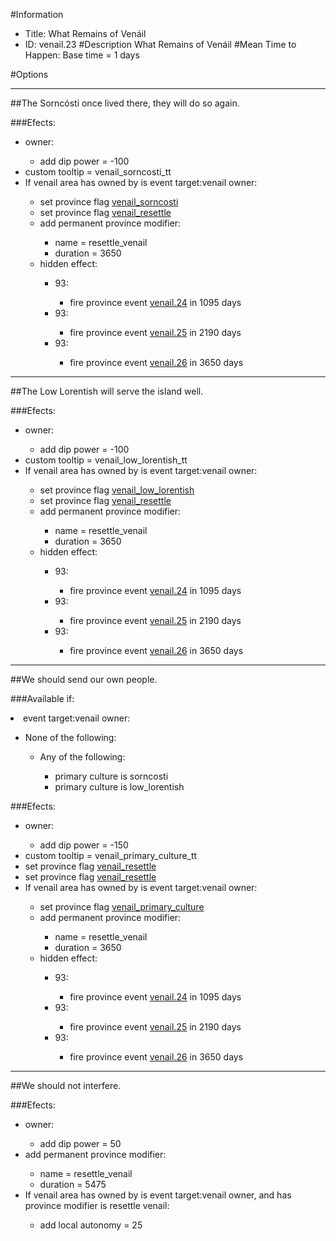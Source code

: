 #Information
 - Title: What Remains of Venáil
 - ID: venail.23
#Description
What Remains of Venáil
#Mean Time to Happen:
Base time = 1 days

#Options

___
##The Sorncósti once lived there, they will do so again.

###Efects:<ul><li>owner:</li><ul><li>add dip power = -100</li></ul><li>custom tooltip = venail_sorncosti_tt</li><li>If venail area has owned by is event target:venail owner:</li><ul><li>set province flag [venail_sorncosti](../flags/venail_sorncosti.md)</li><li>set province flag [venail_resettle](../flags/venail_resettle.md)</li><li>add permanent province modifier:</li><ul><li>name = resettle_venail</li><li>duration = 3650</li></ul><li>hidden effect:</li><ul><li>93:</li><ul><li>fire province event [venail.24](venail.24_slug) in 1095 days</li></ul><li>93:</li><ul><li>fire province event [venail.25](venail.25_slug) in 2190 days</li></ul><li>93:</li><ul><li>fire province event [venail.26](venail.26_slug) in 3650 days</li></ul></ul></ul></ul>

___
##The Low Lorentish will serve the island well.

###Efects:<ul><li>owner:</li><ul><li>add dip power = -100</li></ul><li>custom tooltip = venail_low_lorentish_tt</li><li>If venail area has owned by is event target:venail owner:</li><ul><li>set province flag [venail_low_lorentish](../flags/venail_low_lorentish.md)</li><li>set province flag [venail_resettle](../flags/venail_resettle.md)</li><li>add permanent province modifier:</li><ul><li>name = resettle_venail</li><li>duration = 3650</li></ul><li>hidden effect:</li><ul><li>93:</li><ul><li>fire province event [venail.24](venail.24_slug) in 1095 days</li></ul><li>93:</li><ul><li>fire province event [venail.25](venail.25_slug) in 2190 days</li></ul><li>93:</li><ul><li>fire province event [venail.26](venail.26_slug) in 3650 days</li></ul></ul></ul></ul>

___
##We should send our own people.

###Available if:
<li>event target:venail owner:</li><ul><li>None of the following:</li><ul><li>Any of the following:</li><ul><li>primary culture is sorncosti</li><li>primary culture  is low_lorentish</li></ul></ul></ul>

###Efects:<ul><li>owner:</li><ul><li>add dip power = -150</li></ul><li>custom tooltip = venail_primary_culture_tt</li><li>set province flag [venail_resettle](../flags/venail_resettle.md)</li><li>set province flag [venail_resettle](../flags/venail_resettle.md)</li><li>If venail area has owned by is event target:venail owner:</li><ul><li>set province flag [venail_primary_culture](../flags/venail_primary_culture.md)</li><li>add permanent province modifier:</li><ul><li>name = resettle_venail</li><li>duration = 3650</li></ul><li>hidden effect:</li><ul><li>93:</li><ul><li>fire province event [venail.24](venail.24_slug) in 1095 days</li></ul><li>93:</li><ul><li>fire province event [venail.25](venail.25_slug) in 2190 days</li></ul><li>93:</li><ul><li>fire province event [venail.26](venail.26_slug) in 3650 days</li></ul></ul></ul></ul>

___
##We should not interfere.

###Efects:<ul><li>owner:</li><ul><li>add dip power = 50</li></ul><li>add permanent province modifier:</li><ul><li>name = resettle_venail</li><li>duration = 5475</li></ul><li>If venail area has owned by is event target:venail owner, and  has province modifier is resettle venail:</li><ul><li>add local autonomy = 25</li></ul></ul>
